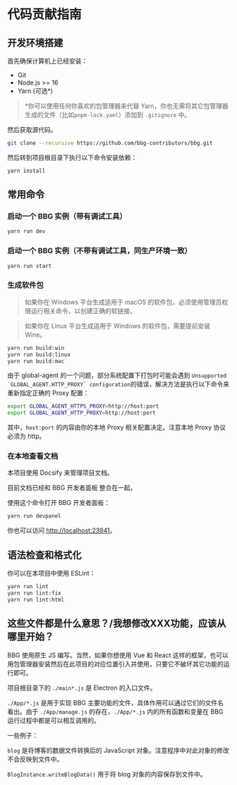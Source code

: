 # 代码贡献指南

## 开发环境搭建

首先确保计算机上已经安装：

* Git
* Node.js >= 16
* Yarn (可选*)

> *你可以使用任何你喜欢的包管理器来代替 Yarn，你也无需将其它包管理器生成的文件（比如```pnpm-lock.yaml```）添加到 `.gitignore` 中。

然后获取源代码。

```sh
git clone --recursive https://github.com/bbg-contributors/bbg.git
```

然后转到项目根目录下执行以下命令安装依赖：

```sh
yarn install
```

## 常用命令

### 启动一个 BBG 实例（带有调试工具）

```sh
yarn run dev
```

### 启动一个 BBG 实例（不带有调试工具，同生产环境一致）

```sh
yarn run start
```

### 生成软件包

> 如果你在 Windows 平台生成适用于 macOS 的软件包，必须使用管理员权限运行相关命令，以创建正确的软链接。

> 如果你在 Linux 平台生成适用于 Windows 的软件包，需要提前安装 Wine。

```sh
yarn run build:win
yarn run build:linux
yarn run build:mac
```

由于 global-agent 的一个问题，部分系统配置下打包时可能会遇到 ```Unsupported `GLOBAL_AGENT.HTTP_PROXY` configuration```的错误，解决方法是执行以下命令来重新指定正确的 Proxy 配置：

```sh
export GLOBAL_AGENT_HTTPS_PROXY=http://host:port
export GLOBAL_AGENT_HTTP_PROXY=http://host:port
```

其中，```host:port``` 的内容由你的本地 Proxy 相关配置决定。注意本地 Proxy 协议必须为 http。

### 在本地查看文档

本项目使用 Docsify 来管理项目文档。

目前文档已经和 BBG 开发者面板 整合在一起，

使用这个命令打开 BBG 开发者面板：

```sh
yarn run devpanel
```

你也可以访问 <http://localhost:23941>。

## 语法检查和格式化

你可以在本项目中使用 ESLint：

```sh
yarn run lint
yarn run lint:fix
yarn run lint:html
```

## 这些文件都是什么意思？/我想修改XXX功能，应该从哪里开始？

BBG 使用原生 JS 编写。当然，如果你想使用 Vue 和 React 这样的框架，也可以用包管理器安装然后在此项目的对应位置引入并使用，只要它不破坏其它功能的运行即可。

项目根目录下的 `./main*.js` 是 Electron 的入口文件。

`./App/*.js` 是用于实现 BBG 主要功能的文件，具体作用可以通过它们的文件名看出。由于 `./App/manage.js` 的存在，`./App/*.js` 内的所有函数和变量在 BBG 运行过程中都是可以相互调用的。

一些例子：

`blog` 是将博客的数据文件转换后的 JavaScript 对象。注意程序中对此对象的修改不会反映到文件中。

`BlogInstance.writeBlogData()` 用于将 blog 对象的内容保存到文件中。